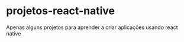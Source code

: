 # projetos-react-native
Apenas alguns projetos para aprender a criar aplicações usando react native 
